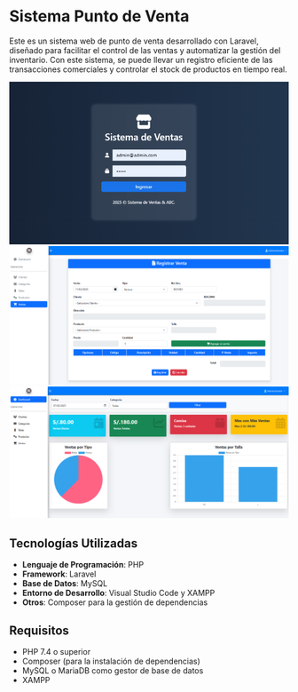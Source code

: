 # Sistema Punto de Venta

Este es un sistema web de punto de venta desarrollado con Laravel, diseñado para facilitar el control de las ventas y automatizar la gestión del inventario. Con este sistema, se puede llevar un registro eficiente de las transacciones comerciales y controlar el stock de productos en tiempo real.

![Imagen del Proyecto](loginVentas.PNG)
![Imagen del Proyecto](PuntodeVenta.PNG)
![Imagen del Proyecto](DashboardVenta.PNG)

## Tecnologías Utilizadas
- **Lenguaje de Programación**: PHP
- **Framework**: Laravel
- **Base de Datos**: MySQL
- **Entorno de Desarrollo**: Visual Studio Code y XAMPP
- **Otros**: Composer para la gestión de dependencias

## Requisitos
- PHP 7.4 o superior
- Composer (para la instalación de dependencias)
- MySQL o MariaDB como gestor de base de datos
- XAMPP
